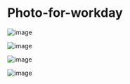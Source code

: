 # Photo-for-workday
![image](https://github.com/kanikamalhans/Photo-for-workday/assets/91647703/4615d0b0-70b8-4048-9efc-176780cd84a5)

![image](https://github.com/kanikamalhans/Photo-for-workday/assets/91647703/24c05b36-02f9-452f-ab36-2f4070c13588)

![image](https://github.com/kanikamalhans/Photo-for-workday/assets/91647703/0140f88a-0818-4b3e-98e5-99bc18d18feb)

![image](https://github.com/kanikamalhans/Photo-for-workday/assets/91647703/0a5c0ceb-73c8-4ce9-8330-5e7e1109dda0)

